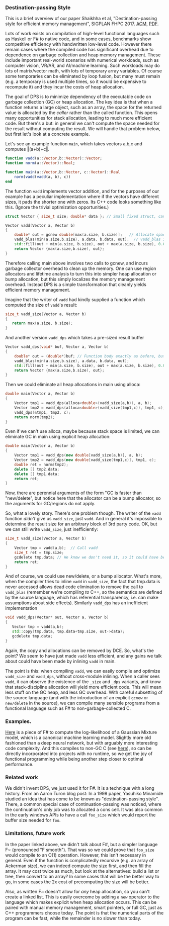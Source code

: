 
### Destination-passing Style

This is a brief overview of our paper Shaikhha et al, "Destination-passing style for efficient memory management", SIGPLAN FHPC 2017.
[ACM](https://dl.acm.org/citation.cfm?id=3122949), 
[PDF](https://www.microsoft.com/en-us/research/wp-content/uploads/2016/11/dps-submitted.pdf).

Lots of work exists on compilation of high-level functional languages such as Haskell or F# to native code, and in some cases, benchmarks show competitive efficiency with handwritten low-level code.   However there remain cases where the compiled code has significant overhead due to dependence on garbage collection and heap memory management.  These include important real-world scenarios with numerical workloads, such as computer vision, VR/AR, and AI/machine learning. 
Such workloads may do lots of matrix/vector math, with lots of temporary array variables.  Of course some temporaries can be eliminated by loop fusion, but many must remain (e.g. a temporary is used multiple times, so it would be expensive to recompute it) and they incur the costs of heap allocation.

The goal of DPS is to minimize dependency of the executable code on garbage collection (GC) or heap allocation.  The key idea is that when a function returns a large object, such as an array, the space for the returned value is allocated by the _caller_ rather than the called function.   This opens many opportunities for stack allocation, leading to much more efficient code.  But there's a but: in general we can't compute the space needed for the result without computing the result.  We will handle that problem below, but first let's look at a concrete example.

Let's see an example function `main`, which takes vectors a,b,c and computes ‖(a+b)+c‖.

```julia
function vadd(a::Vector,b::Vector)::Vector;
function norm(a::Vector)::Real;

function main(a::Vector,b::Vector, c::Vector)::Real
    norm(vadd(vadd(a, b), c))
end
```

The function `vadd` implements vector addition, and for the purposes of our example has a peculiar implementation where if the vectors have different sizes, it pads the shorter one with zeros.    Its C++ code looks something like this.  (Ignore the trivial optimization opportunities.)

```c++
struct Vector { size_t size; double* data }; // Small fixed struct, can return in registers/on stack

Vector vadd(Vector a, Vector b)
{
    double* out = gcnew double[max(a.size, b.size)];   // Allocate space for the return value on the GC heap
    vadd_blas(min(a.size,b.size), a.data, b.data, out);  // vadd_blas is some efficient implementation
    std::fill(out + min(a.size, b.size), out + max(a.size, b.size), 0.0);
    return Vector {max(a.size,b.size), out};
}
```

Therefore calling main above involves two calls to gcnew, and incurs garbage collector overhead to clean up the memory.   One can use region allocators and lifetime analysis to turn this into simpler heap allocation or bump allocation, but this simply localizes the memory management overhead.  Instead DPS is a simple transformation that cleanly yields efficient memory management.

Imagine that the writer of `vadd` had kindly supplied a function which computed the size of `vadd`'s result:

```c++
size_t vadd_size(Vector a, Vector b)
{
   return max(a.size, b.size);
}
```

And another version `vadd_dps` which takes a pre-sized result buffer

```c++
Vector vadd_dps(void* buf, Vector a, Vector b)
{
    double* out = (double*)buf; // Function body exactly as before, but no alloc in vadd.
    vadd_blas(min(a.size,b.size), a.data, b.data, out);  
    std::fill(out + min(a.size, b.size), out + max(a.size, b.size), 0.0);
    return Vector {max(a.size,b.size), out};
}
```


Then we could eliminate all heap allocations in main using alloca:

```c++
double main(Vector a, Vector b)
{
    Vector tmp1 = vadd_dps(alloca<double>(vadd_size(a,b)), a, b);
    Vector tmp2 = vadd_dps(alloca<double>(vadd_size(tmp1,c)), tmp1, c);
    vadd_dps(&tmp1, tmp2, c);
    return norm(tmp2);
}
```

Even if we can't use alloca, maybe because stack space is limited, we can eliminate GC in main using explicit heap allocation:

```c++
double main(Vector a, Vector b)
{
    Vector tmp1 = vadd_dps(new double[vadd_size(a,b)], a, b);
    Vector tmp2 = vadd_dps(new double[vadd_size(tmp1,c)], tmp1, c);
    double ret = norm(tmp2);
    delete [] tmp2.data;
    delete [] tmp1.data;
    return ret;
}
```

Now, there  are perennial arguments of the form "GC is faster than "new/delete", but notice here that the allocator can be a bump allocator, so the arguments for GC/regions do not apply.

So, what a lovely story.  There's one problem though.  The writer of the `vadd` function *didn't* give us `vadd_size`, just `vadd`.  And in general it's impossible to determine the result size for an arbitrary block of 3rd party code.  OK, but we can still write `vadd_size`, just inefficiently:

```c++
size_t vadd_size(Vector a, Vector b)
{
    Vector tmp = vadd(a,b);  // Call vadd
    size_t ret = tmp.size;
    gcdelete tmp.data; // We know we don't need it, so it could have been bump-allocated
    return ret;
}
```

And of course, we could use new/delete, or a bump allocator.  What's more, when the compiler tries to inline `vadd` in `vadd_size`, the fact that tmp.data is never accessed allows dead code elimination to remove the call to `vadd_blas` (remember we're compiling *to* C++, so the semantics are defined by the source language, which has referential transparency, i.e. can make assumptions about side effects).   Similarly `vadd_dps` has an inefficient implementation

```c++
void vadd_dps(Vector* out, Vector a, Vector b)
{
   Vector tmp = vadd(a,b);
   std::copy(tmp.data, tmp.data+tmp.size, out->data);
   gcdelete tmp.data;
}
```

Again, the copy and allocations can be removed by DCE.  So, what's the point?   We seem to have just made `vadd` less efficient, and any gains we talk about could have been made by inlining `vadd` in main.

The point is this: when compiling `vadd`, we can easily compile and optimize `vadd_size` and `vadd_dps`, without cross-module inlining.   When a caller sees `vadd`, it can observe the existence of the `_size` and `_dps` variants, and know that stack-discipline allocation will yield more efficient code.  This will mean less stuff on the GC heap, and less GC overhead.  With careful subsetting of the source language (and with the introduction of an explicit `gcnew` or `new/delete` in the source), we can compile many sensible programs from a functional language such as F# to non-garbage-collected C.

### Examples.   

[Here](https://github.com/awf/Coconut/blob/master/Examples/GMM/FSmooth/usecases_gmm.fs) is a piece of F# to compute the log-likelihood of a Gaussian Mixture model, which is a canonical machine learning model.  Slightly more old fashioned than a deep neural network, but with arguably more interesting code complexity.  And this compiles to non-GC C (see [here](https://github.com/awf/Coconut/blob/master/outputs/C/usecases_gmm_opt.h)), so can be directly incorporated into projects with no runtime, so we get the joy of functional programming while being another step closer to optimal performance.

### Related work

We didn't invent DPS, we just used it for F#.  It is a technique with a long history. From an Aaron Turon blog post: In a 1998 paper, Yasuhiko Minamide studied an idea that has come to be known as "destination-passing style".  There, a common special case of continuation-passing was noticed, where the continuation's only job was to allocated a cons cell.
It was also common in the early windows APIs to have a call `foo_size` which would report the buffer size needed for `foo`. 

### Limitations, future work

In the paper linked above, we didn't talk about F#, but a simpler language F~ (pronounced "F smooth").  That was so we could prove that `foo_size` would compile to an O(1) operation.   However, this isn't necessary in general.  Even if the function is complicatedly recursive (e.g. an array of Ackerman size), we can indeed compute the size first, and then fill the array.  It may cost twice as much, but look at the alternatives: build a list or tree, then convert to an array?    In some cases that will be the better way to go, in some cases the 2x cost of precomputing the size will be better.

Also, as written F~ doesn't allow for _any_ heap allocation, so you can't create a linked list.  This is easily overcome by adding a `new` operator to the language which makes explicit when heap allocation occurs.  This can be paired with manual memory management, smart pointers, or full GC, just as C++ programmers choose today.  The point is that the numerical parts of the program can be fast, while the remainder is no slower than today.

